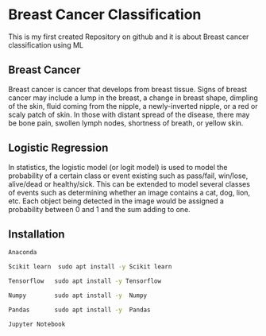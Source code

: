 # Breast Cancer Classification
This is my first created Repository on github and it is about Breast cancer classification using ML
## Breast Cancer 
Breast cancer is cancer that develops from breast tissue. Signs of breast cancer may include a lump in the breast, a change in breast shape, dimpling of the skin, fluid coming from the nipple, a newly-inverted nipple, or a red or scaly patch of skin. In those with distant spread of the disease, there may be bone pain, swollen lymph nodes, shortness of breath, or yellow skin.

## Logistic Regression 
In statistics, the logistic model (or logit model) is used to model the probability of a certain class or event existing such as pass/fail, win/lose, alive/dead or healthy/sick. This can be extended to model several classes of events such as determining whether an image contains a cat, dog, lion, etc. Each object being detected in the image would be assigned a probability between 0 and 1 and the sum adding to one.

## Installation 
```bash 
Anaconda
```


```bash 
Scikit learn  sudo apt install -y Scikit learn 
```


```bash 
Tensorflow   sudo apt install -y Tensorflow 
```


```bash 
Numpy        sudo apt install -y  Numpy 
```


```bash
Pandas       sudo apt install -y  Pandas  
```


```bash
Jupyter Notebook 
```
